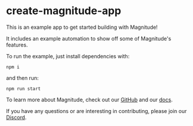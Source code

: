 # create-magnitude-app

This is an example app to get started building with Magnitude!

It includes an example automation to show off some of Magnitude's features.

To run the example, just install dependencies with:

```
npm i
```

and then run:

```
npm run start
```

To learn more about Magnitude, check out our [GitHub](https://github.com/magnitudedev/magnitude) and our [docs](https://docs.magnitude.run).

If you have any questions or are interesting in contributing, please join our [Discord](https://discord.gg/VcdpMh9tTy).